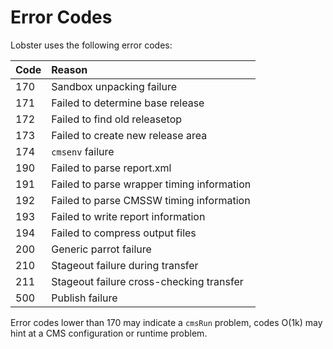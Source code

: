 # Error Codes

Lobster uses the following error codes:

| Code | Reason
| :--- | :-----
|  170 | Sandbox unpacking failure
|  171 | Failed to determine base release
|  172 | Failed to find old releasetop
|  173 | Failed to create new release area
|  174 | `cmsenv` failure
|  190 | Failed to parse report.xml
|  191 | Failed to parse wrapper timing information
|  192 | Failed to parse CMSSW timing information
|  193 | Failed to write report information
|  194 | Failed to compress output files
|  200 | Generic parrot failure
|  210 | Stageout failure during transfer
|  211 | Stageout failure cross-checking transfer
|  500 | Publish failure

Error codes lower than 170 may indicate a `cmsRun` problem, codes
O(1k) may hint at a CMS configuration or runtime problem.
